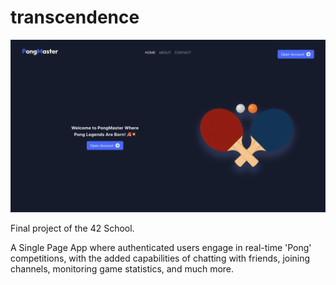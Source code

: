# transcendence

![Welcome](https://github.com/ahammamlho/ft_transcendence/blob/main/screen-shot/Welcome-page.png?raw=true)

Final project of the 42 School.

A Single Page App where authenticated users engage in real-time 'Pong' competitions, with the added capabilities of chatting with friends, joining channels, monitoring game statistics, and much more.
